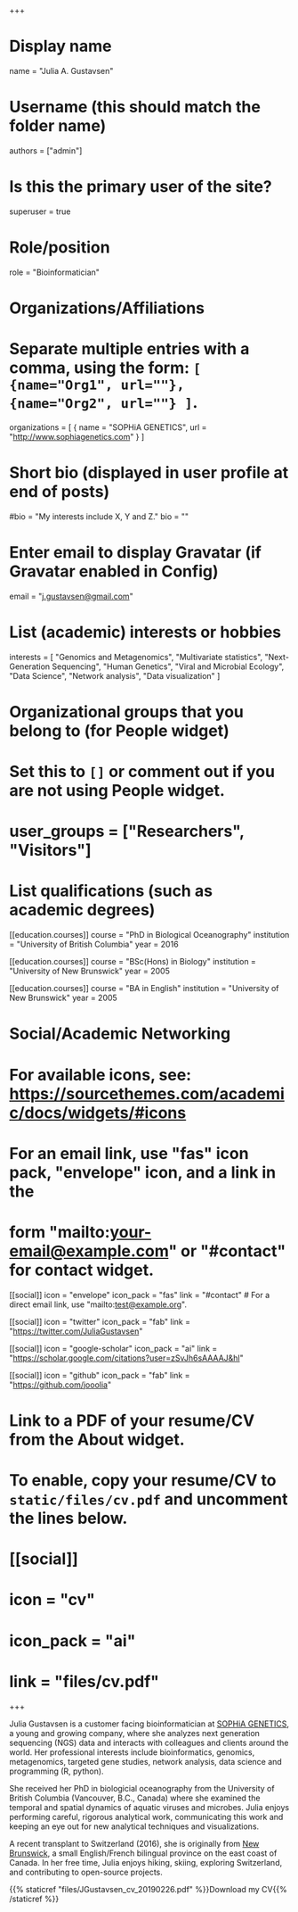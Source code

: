 +++
# Display name
name = "Julia A. Gustavsen"

# Username (this should match the folder name)
authors = ["admin"]

# Is this the primary user of the site?
superuser = true

# Role/position
role = "Bioinformatician"

# Organizations/Affiliations
#   Separate multiple entries with a comma, using the form: `[ {name="Org1", url=""}, {name="Org2", url=""} ]`.
organizations = [ { name = "SOPHiA GENETICS", url = "http://www.sophiagenetics.com" } ]

# Short bio (displayed in user profile at end of posts)
#bio = "My interests include X, Y and Z."
bio = ""

# Enter email to display Gravatar (if Gravatar enabled in Config)
email = "j.gustavsen@gmail.com"

# List (academic) interests or hobbies
interests = [
"Genomics and Metagenomics",
  "Multivariate statistics",
  "Next-Generation Sequencing",
  "Human Genetics",
  "Viral and Microbial Ecology",
  "Data Science",
  "Network analysis",
  "Data visualization"
]

# Organizational groups that you belong to (for People widget)
#   Set this to `[]` or comment out if you are not using People widget.
# user_groups = ["Researchers", "Visitors"]

# List qualifications (such as academic degrees)
[[education.courses]]
  course = "PhD in Biological Oceanography"
  institution = "University of British Columbia"
  year = 2016

[[education.courses]]
  course = "BSc(Hons) in Biology"
  institution = "University of New Brunswick"
  year = 2005

[[education.courses]]
  course = "BA in English"
  institution = "University of New Brunswick"
  year = 2005

# Social/Academic Networking
# For available icons, see: https://sourcethemes.com/academic/docs/widgets/#icons
#   For an email link, use "fas" icon pack, "envelope" icon, and a link in the
#   form "mailto:your-email@example.com" or "#contact" for contact widget.

[[social]]
  icon = "envelope"
  icon_pack = "fas"
  link = "#contact"  # For a direct email link, use "mailto:test@example.org".

[[social]]
  icon = "twitter"
  icon_pack = "fab"
  link = "https://twitter.com/JuliaGustavsen"

[[social]]
  icon = "google-scholar"
  icon_pack = "ai"
  link = "https://scholar.google.com/citations?user=zSvJh6sAAAAJ&hl"

[[social]]
  icon = "github"
  icon_pack = "fab"
  link = "https://github.com/jooolia"

# Link to a PDF of your resume/CV from the About widget.
# To enable, copy your resume/CV to `static/files/cv.pdf` and uncomment the lines below.
# [[social]]
#   icon = "cv"
#   icon_pack = "ai"
#   link = "files/cv.pdf"

+++

Julia Gustavsen is a customer facing bioinformatician at [SOPHiA GENETICS](http://www.sophiagenetics.com), a young and growing company, where she analyzes next generation sequencing (NGS) data and interacts with colleagues and clients around the world. Her professional interests include bioinformatics, genomics, metagenomics, targeted gene studies, network analysis, data science and programming (R, python). 

She received her PhD in biologicial oceanography from the University of British Columbia (Vancouver, B.C., Canada) where she examined the temporal and spatial dynamics of aquatic viruses and microbes. Julia enjoys performing careful, rigorous analytical work, communicating this work and keeping an eye out for new analytical techniques and visualizations. 

A recent transplant to Switzerland (2016), she is originally from [New Brunswick](https://goo.gl/maps/sdCmqURpKRP2), a small English/French bilingual province on the east coast of Canada. In her free time, Julia enjoys hiking, skiing, exploring Switzerland, and contributing to open-source projects.

{{% staticref "files/JGustavsen_cv_20190226.pdf" %}}Download my CV{{% /staticref %}}

